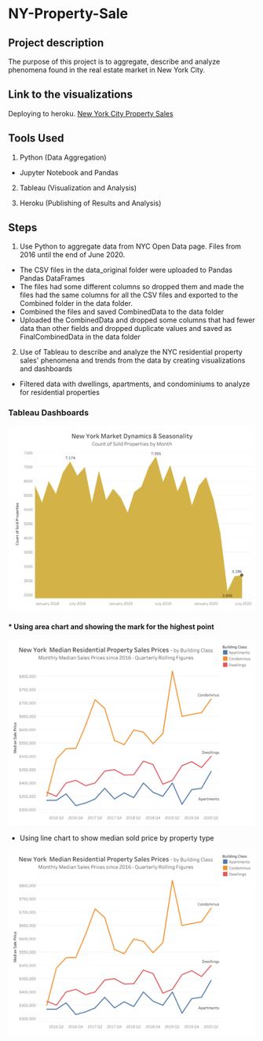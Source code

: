 # NY-Property-Sale

## Project description

The purpose of this project is to aggregate, describe and analyze phenomena found in the real estate market in New York City.

## Link to the visualizations

Deploying to heroku.
[New York City Property Sales](https://nyc-property-sales.herokuapp.com/)

## Tools Used

1. Python (Data Aggregation)
* Jupyter Notebook and Pandas

2. Tableau (Visualization and Analysis)

3. Heroku (Publishing of Results and Analysis)

## Steps

1. Use Python to aggregate data from NYC Open Data page. Files from 2016 until the end of June 2020.

 * The CSV files in the data_original folder were uploaded to Pandas Pandas DataFrames
 * The files had some different columns so dropped them and made the files had the same columns for all the CSV files and exported to the Combined folder in
  the data folder.
 * Combined the files and saved CombinedData to the data folder
 * Uploaded the CombinedData and dropped some columns that had fewer data than other fields and dropped duplicate values and saved as FinalCombinedData in the 
  data folder

2. Use of Tableau to describe and analyze the NYC residential property sales' phenomena and trends from the data by creating visualizations and dashboards 

* Filtered data with dwellings, apartments, and condominiums to analyze for residential properties

### Tableau Dashboards


![NYC](img/DynamicsSeason.png)

#### * Using area chart and showing the mark for the highest point

![NYC](img/MedianSalesPrices.png)

* Using line chart to show median sold price by property type

![NYC](img/MedianSalesPrices.png)





